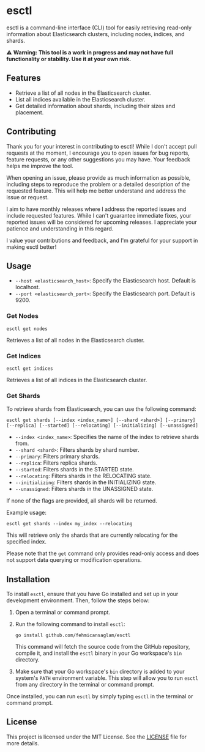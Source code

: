 # esctl

esctl is a command-line interface (CLI) tool for easily retrieving read-only information about Elasticsearch clusters, including nodes, indices, and shards.

⚠️ **Warning: This tool is a work in progress and may not have full functionality or stability. Use it at your own risk.**

## Features

- Retrieve a list of all nodes in the Elasticsearch cluster.
- List all indices available in the Elasticsearch cluster.
- Get detailed information about shards, including their sizes and placement.

## Contributing

Thank you for your interest in contributing to esctl! While I don't accept pull requests at the moment, I encourage you to open issues for bug reports, feature requests, or any other suggestions you may have. Your feedback helps me improve the tool.

When opening an issue, please provide as much information as possible, including steps to reproduce the problem or a detailed description of the requested feature. This will help me better understand and address the issue or request.

I aim to have monthly releases where I address the reported issues and include requested features. While I can't guarantee immediate fixes, your reported issues will be considered for upcoming releases. I appreciate your patience and understanding in this regard.

I value your contributions and feedback, and I'm grateful for your support in making esctl better!

## Usage

* `--host <elasticsearch_host>`: Specify the Elasticsearch host. Default is localhost.
* `--port <elasticsearch_port>`: Specify the Elasticsearch port. Default is 9200.

### Get Nodes

```shell
esctl get nodes
```
Retrieves a list of all nodes in the Elasticsearch cluster.

### Get Indices

```shell
esctl get indices
```
Retrieves a list of all indices in the Elasticsearch cluster.

### Get Shards

To retrieve shards from Elasticsearch, you can use the following command:

```shell
esctl get shards [--index <index_name>] [--shard <shard>] [--primary] [--replica] [--started] [--relocating] [--initializing] [--unassigned]
```

* `--index <index_name>`: Specifies the name of the index to retrieve shards from.
* `--shard <shard>`: Filters shards by shard number.
* `--primary`: Filters primary shards.
* `--replica`: Filters replica shards.
* `--started`: Filters shards in the STARTED state.
* `--relocating`: Filters shards in the RELOCATING state.
* `--initializing`: Filters shards in the INITIALIZING state.
* `--unassigned`: Filters shards in the UNASSIGNED state.

If none of the flags are provided, all shards will be returned.

Example usage:

```shell
esctl get shards --index my_index --relocating
```
This will retrieve only the shards that are currently relocating for the specified index.

Please note that the `get` command only provides read-only access and does not support data querying or modification operations.

## Installation

To install `esctl`, ensure that you have Go installed and set up in your development environment. Then, follow the steps below:

1. Open a terminal or command prompt.

2. Run the following command to install `esctl`:

   ```shell
   go install github.com/fehmicansaglam/esctl
   ```
   This command will fetch the source code from the GitHub repository, compile it, and install the `esctl` binary in your Go workspace's `bin` directory.

3. Make sure that your Go workspace's `bin` directory is added to your system's `PATH` environment variable. This step will allow you to run `esctl` from any directory in the terminal or command prompt.

Once installed, you can run `esctl` by simply typing `esctl` in the terminal or command prompt.

## License

This project is licensed under the MIT License. See the [LICENSE](LICENSE) file for more details.

